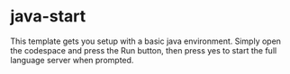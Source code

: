 # java-start
This template gets you setup with a basic java environment. Simply open the codespace and press the Run button,
then press yes to start the full language server when prompted.